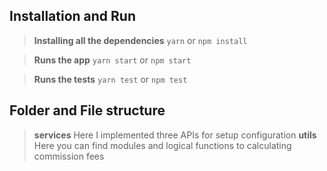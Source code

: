 ## Installation and Run
> **Installing all the dependencies**
> `yarn`
> or
> `npm install`

>**Runs the app**
>`yarn start`
>or
>`npm start`

>**Runs the tests**
>`yarn test`
>or
>`npm test`

## Folder and File structure

>**services**
>Here I implemented three APIs for setup configuration
>**utils**
>Here you can find modules and logical functions to calculating commission fees
